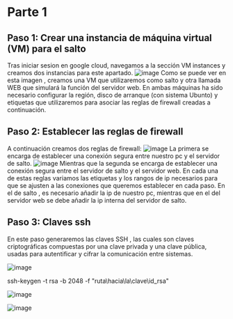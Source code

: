 # Parte 1
## Paso 1: Crear una instancia de máquina virtual (VM) para el salto
Tras iniciar sesion en google cloud, navegamos a la sección VM instances y creamos dos instancias para este apartado. 
![image](https://github.com/Waterclau/ASR/assets/91564866/9ff77c1e-7caa-426e-9a92-57ef91115af5)
Como se puede ver en esta imagen , creamos una VM que utilizaremos como salto y otra llamada WEB que simulará la función del servidor web. 
En ambas máquinas ha sido necesario configurar la región, disco de arranque (con sistema Ubunto) y etiquetas que utilizaremos para asociar las reglas de firewall creadas a continuación.

##  Paso 2: Establecer las reglas de firewall
A continuación creamos dos reglas de firewall:
![image](https://github.com/Waterclau/ASR/assets/91564866/b4a830f5-7b37-4e41-864e-931ba765523e)
La primera se encarga de establecer una conexión segura entre nuestro pc y el servidor de salto.
![image](https://github.com/Waterclau/ASR/assets/91564866/7de02703-4165-498c-bb2c-0c682257e60a)
Mientras que la segunda se encarga de establecer una conexión segura entre el servidor de salto y el servidor web.
En cada una de estas reglas variamos las etiquetas y los rangos de ip necesarios para que se ajusten a las conexiones que queremos establecer en cada paso. 
En el de salto , es necesario añadir la ip de nuestro pc, mientras que en el del servidor web se debe añadir la ip interna del servidor de salto.

## Paso 3: Claves ssh

En este paso generaremos las claves SSH , las cuales son claves criptográficas compuestas por una clave privada y una clave pública, usadas para autentificar y cifrar la comunicación entre sistemas.

![image](https://github.com/Waterclau/ASR/assets/91564866/81cb7734-75fb-46c7-9146-6ef86a1ea739)




ssh-keygen -t rsa -b 2048 -f "ruta\hacia\la\clave\id_rsa"


![image](https://github.com/Waterclau/ASR/assets/91564866/d73ee061-fddb-431f-98a1-b08a9405e5a7)

![image](https://github.com/Waterclau/ASR/assets/91564866/c674a5fe-f05d-463d-9fbe-05eaabce6766)

